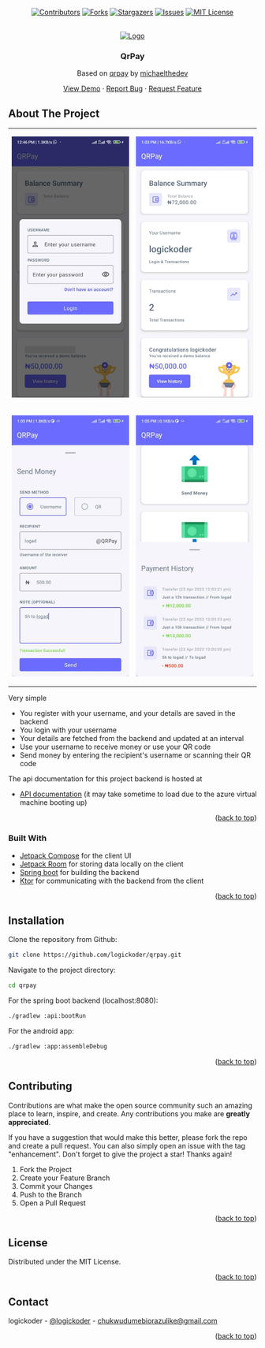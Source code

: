 
<div id="top"></div>

<!-- PROJECT SHIELDS -->
<!--
*** I'm using markdown "reference style" links for readability.
*** Reference links are enclosed in brackets [ ] instead of parentheses ( ).
*** See the bottom of this document for the declaration of the reference variables
*** for contributors-url, forks-url, etc. This is an optional, concise syntax you may use.
*** https://www.markdownguide.org/basic-syntax/#reference-style-links
-->
<div align="center">

[![Contributors][contributors-shield]][contributors-url]
[![Forks][forks-shield]][forks-url]
[![Stargazers][stars-shield]][stars-url]
[![Issues][issues-shield]][issues-url]
[![MIT License][license-shield]][license-url]

</div>



<!-- PROJECT LOGO -->
<br />
<div align="center">
  <a href="https://github.com/logickoder/qrpay">
    <img src="https://demo.logad.net/qrpay/assets/img/qrpay-logo.png" alt="Logo" width="auto" height="200">
  </a>

  <h3 align="center">QrPay</h3>
  <p>Based on <a href="https://github.com/michaelthedev/qrpay/">qrpay</a> by <a href="https://github.com/michaelthedev/">michaelthedev</a></p>

  <p align="center">
    <a href="https://appetize.io/app/g0z1zuju8b88vf6bq40xx9t8ym" target="_blank">View Demo</a>
    ·
    <a href="https://github.com/logickoder/qrpay/issues">Report Bug</a>
    ·
    <a href="https://github.com/logickoder/qrpay/issues">Request Feature</a>
  </p>
</div>


<!-- ABOUT THE PROJECT -->

## About The Project

<table>
<tr>
<td valign="top" width="50%">

![login-screen](./screenshots/screen-1.jpeg)</td>
<td valign="top" width="50%">

![home-screen](./screenshots/screen-2.jpeg)</td>
</tr>
<tr>
<td valign="top" width="50%">

![send-money-screen](./screenshots/screen-3.jpeg)</td>
<td valign="top" width="50%">

![payment-history-screen](./screenshots/screen-4.jpeg)</td>
</tr>
</table>

Very simple

* You register with your username, and your details are saved in the backend
* You login with your username
* Your details are fetched from the backend and updated at an interval
* Use your username to receive money or use your QR code
* Send money by entering the recipient's username or scanning their QR code

The api documentation for this project backend is hosted at

* [API documentation](http://qrpay-logickoder.azurewebsites.net/swagger-ui.html) (it may take
  sometime to load due to the azure virtual machine booting up)

<p align="right">(<a href="#top">back to top</a>)</p>

### Built With

<!-- This section should list any major frameworks/libraries used to bootstrap your project. Leave any add-ons/plugins for the acknowledgements section. Here are a few examples. -->

* [Jetpack Compose](https://developer.android.com/jetpack/compose) for the client UI
* [Jetpack Room](https://developer.android.com/jetpack/androidx/releases/room) for storing data
  locally on the client
* [Spring boot](https://spring.io/) for building the backend
* [Ktor](https://ktor.io/) for communicating with the backend from the client

<p align="right">(<a href="#top">back to top</a>)</p>

## Installation

Clone the repository from Github:

``` bash
git clone https://github.com/logickoder/qrpay.git
```

Navigate to the project directory:

``` bash
cd qrpay
```

For the spring boot backend (localhost:8080):

``` bash
./gradlew :api:bootRun
```

For the android app:

``` bash
./gradlew :app:assembleDebug
```

<p align="right">(<a href="#top">back to top</a>)</p>

<!-- CONTRIBUTING -->

## Contributing

Contributions are what make the open source community such an amazing place to learn, inspire, and
create. Any contributions you make are **greatly appreciated**.

If you have a suggestion that would make this better, please fork the repo and create a pull
request. You can also simply open an issue with the tag "enhancement".
Don't forget to give the project a star! Thanks again!

1. Fork the Project
2. Create your Feature Branch
3. Commit your Changes
4. Push to the Branch
5. Open a Pull Request

<p align="right">(<a href="#top">back to top</a>)</p>



<!-- LICENSE -->
## License

Distributed under the MIT License.

<p align="right">(<a href="#top">back to top</a>)</p>



<!-- CONTACT -->
## Contact
logickoder - [@logickoder](https://twitter.com/logickoder) - chukwudumebiorazulike@gmail.com

<p align="right">(<a href="#top">back to top</a>)</p>

<!-- MARKDOWN LINKS & IMAGES -->
<!-- https://www.markdownguide.org/basic-syntax/#reference-style-links -->
[contributors-shield]: https://img.shields.io/github/contributors/logickoder/qrpay.svg?style=for-the-badge
[contributors-url]: https://github.com/logickoder/qrpay/graphs/contributors
[forks-shield]: https://img.shields.io/github/forks/logickoder/qrpay.svg?style=for-the-badge
[forks-url]: https://github.com/logickoder/qrpay/network/members
[stars-shield]: https://img.shields.io/github/stars/logickoder/qrpay.svg?style=for-the-badge
[stars-url]: https://github.com/logickoder/qrpay/stargazers
[issues-shield]: https://img.shields.io/github/issues/logickoder/qrpay.svg?style=for-the-badge
[issues-url]: https://github.com/logickoder/qrpay/issues
[license-shield]: https://img.shields.io/github/license/logickoder/qrpay.svg?style=for-the-badge
[license-url]: https://github.com/logickoder/qrpay/blob/main/LICENSE